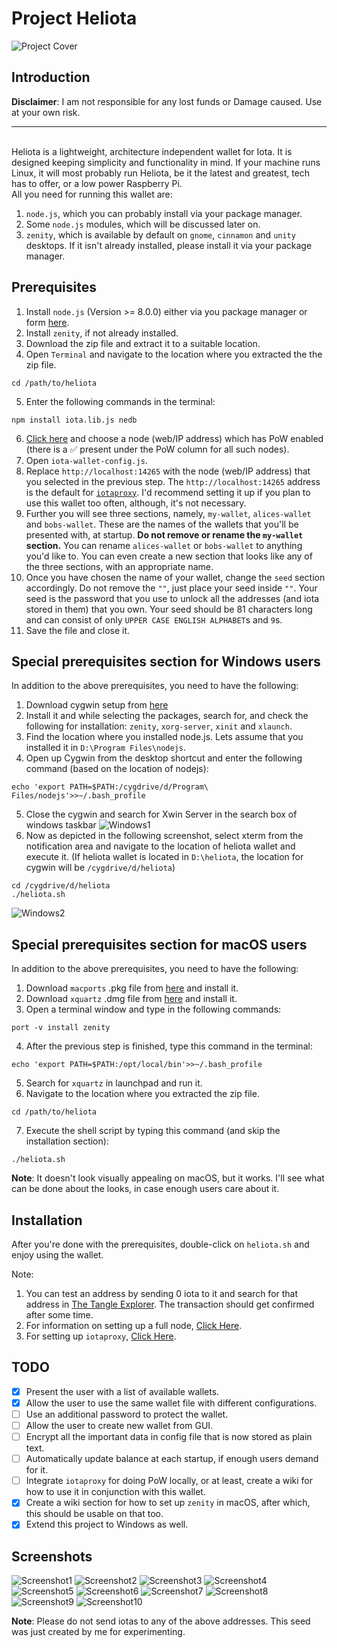 # Project Heliota
![Project Cover](https://i.imgur.com/RjLkxlg.png)
## Introduction
**Disclaimer**: I am not responsible for any lost funds or Damage caused. Use at your own risk.<hr><br>
Heliota is a lightweight, architecture independent wallet for Iota. It is designed keeping simplicity and functionality in mind. If your machine runs Linux, it will most probably run Heliota, be it the latest and greatest, tech has to offer, or a low power Raspberry Pi.<br>
All you need for running this wallet are:
1. `node.js`, which you can probably install via your package manager.
2. Some `node.js` modules, which will be discussed later on.
3. `zenity`, which is available by default on `gnome`, `cinnamon` and `unity` desktops. If it isn't already installed, please install it via your package manager.

## Prerequisites
1. Install `node.js` (Version >= 8.0.0) either via you package manager or form [here](https://nodejs.org/en/download/).
2. Install `zenity`, if not already installed.
3. Download the zip file and extract it to a suitable location.
4. Open `Terminal` and navigate to the location where you extracted the the zip file.
```
cd /path/to/heliota
```
5. Enter the following commands in the terminal:
```
npm install iota.lib.js nedb
```
6. [Click here](https://iota.dance/nodes/) and choose a node (web/IP address) which has PoW enabled (there is a ✅ present under the PoW column for all such nodes).
7. Open `iota-wallet-config.js`.
8. Replace `http://localhost:14265` with the node (web/IP address) that you selected in the previous step. The `http://localhost:14265` address is the default for [`iotaproxy`](https://github.com/TimSamshuijzen/iotaproxy). I'd recommend setting it up if you plan to use this wallet too often, although, it's not necessary.
9. Further you will see three sections, namely, `my-wallet`, `alices-wallet` and `bobs-wallet`. These are the names of the wallets that you'll be presented with, at startup. **Do not remove or rename the `my-wallet` section.** You can rename `alices-wallet` or `bobs-wallet` to anything you'd like to. You can even create a new section that looks like any of the three sections, with an appropriate name.
10. Once you have chosen the name of your wallet, change the `seed` section accordingly. Do not remove the `""`, just place your seed inside `""`. Your seed is the password that you use to unlock all the addresses (and iota stored in them) that you own. Your seed should be 81 characters long and can consist of only `UPPER CASE ENGLISH ALPHABET`s and `9`s.
11. Save the file and close it.

## Special prerequisites section for Windows users
In addition to the above prerequisites, you need to have the following:
1. Download cygwin setup from [here](https://cygwin.com/install.html)
2. Install it and while selecting the packages, search for, and check the following for installation: `zenity`, `xorg-server`, `xinit` and `xlaunch`.
3. Find the location where you installed node.js. Lets assume that you installed it in `D:\Program Files\nodejs`.
4. Open up Cygwin from the desktop shortcut and enter the following command (based on the location of nodejs):
```
echo 'export PATH=$PATH:/cygdrive/d/Program\ Files/nodejs'>>~/.bash_profile
```
5. Close the cygwin and search for Xwin Server in the search box of windows taskbar
![Windows1](https://i.imgur.com/zRBWAgu.png)
6. Now as depicted in the following screenshot, select xterm from the notification area and navigate to the location of heliota wallet and execute it. (If heliota wallet is located in `D:\heliota`, the location for cygwin will be `/cygdrive/d/heliota`)
```
cd /cygdrive/d/heliota
./heliota.sh
```
![Windows2](https://i.imgur.com/DzimV6Q.png)

## Special prerequisites section for macOS users
In addition to the above prerequisites, you need to have the following:
1. Download `macports` .pkg file from [here](https://www.macports.org/install.php) and install it.
2. Download `xquartz` .dmg file from [here](https://www.xquartz.org) and install it.
3. Open a terminal window and type in the following commands:
```
port -v install zenity
```
4. After the previous step is finished, type this command in the terminal:
```
echo 'export PATH=$PATH:/opt/local/bin'>>~/.bash_profile
```
5. Search for `xquartz` in launchpad and run it.
6. Navigate to the location where you extracted the zip file.
```
cd /path/to/heliota
```
7. Execute the shell script by typing this command (and skip the installation section):
```
./heliota.sh
```
**Note**: It doesn't look visually appealing on macOS, but it works. I'll see what can be done about the looks, in case enough users care about it.

## Installation
After you're done with the prerequisites, double-click on `heliota.sh` and enjoy using the wallet.

Note:
1. You can test an address by sending 0 iota to it and search for that address in [The Tangle Explorer](https://thetangle.org). The transaction should get confirmed after some time.
2. For information on setting up a full node, [Click Here](https://github.com/MichaelSchwab/iota-commandline-wallet).
3. For setting up `iotaproxy`, [Click Here](https://github.com/TimSamshuijzen/iotaproxy).

## TODO
- [x] Present the user with a list of available wallets.
- [x] Allow the user to use the same wallet file with different configurations.
- [ ] Use an additional password to protect the wallet.
- [ ] Allow the user to create new wallet from GUI.
- [ ] Encrypt all the important data in config file that is now stored as plain text.
- [ ] Automatically update balance at each startup, if enough users demand for it.
- [ ] Integrate `iotaproxy` for doing PoW locally, or at least, create a wiki for how to use it in conjunction with this wallet.
- [x] Create a wiki section for how to set up `zenity` in macOS, after which, this should be usable on that too.
- [x] Extend this project to Windows as well.

## Screenshots
![Screenshot1](https://i.imgur.com/Wb9m0mo.png)
![Screenshot2](https://i.imgur.com/SuZ6YwS.png)
![Screenshot3](https://i.imgur.com/Vtw1nfh.png)
![Screenshot4](https://i.imgur.com/PY1WhYb.png)
![Screenshot5](https://i.imgur.com/yG9nfFA.png)
![Screenshot6](https://i.imgur.com/7Wf8UfC.png)
![Screenshot7](https://i.imgur.com/yluTds6.png)
![Screenshot8](https://i.imgur.com/zhDsZWq.png)
![Screenshot9](https://i.imgur.com/WG6hoB7.png)
![Screenshot10](https://i.imgur.com/U67Fudc.png)

**Note**: Please do not send iotas to any of the above addresses. This seed was just created by me for experimenting.
